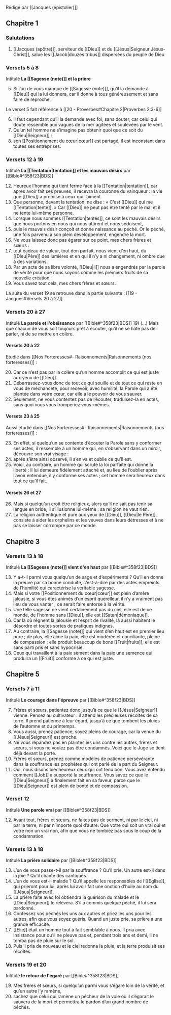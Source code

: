 Rédigé par [[Jacques (épistolier)]]
## Chapitre 1
### Salutations
1) [[Jacques (apôtre)]], serviteur de [[Dieu]] et du [[Jésus|Seigneur Jésus-Christ]], salue les [[Jacob|douzes tribus]] dispersées du peuple de Dieu
### Versets 5 à 8
Intitulé **La [[Sagesse (note)]] et la prière**

5) Si l’un de vous manque de [[Sagesse (note)]], qu’il la demande à [[Dieu]] qui la lui donnera, car il donne à tous généreusement et sans faire de reproche.

Le verset 5 fait référence à [[20 - Proverbes#Chapitre 2|Proverbes 2:3-6]]

6) Il faut cependant qu’il la demande avec foi, sans douter, car celui qui doute ressemble aux vagues de la mer agitées et soulevées par le vent.
7) Qu’un tel homme ne s’imagine pas obtenir quoi que ce soit du [[Dieu|Seigneur]] :
8) son [[Positionnement du cœur|cœur]] est partagé, il est inconstant dans toutes ses entreprises.

### Versets 12 à 19
Intitulé **La [[Tentation|tentation]] et les mauvais désirs** par [[Bible#^358f23|BDS]]

12) Heureux l’homme qui tient ferme face à la [[Tentation|tentation]], car après avoir fait ses preuves, il recevra la couronne du vainqueur : la vie que [[Dieu]] a promise à ceux qui l’aiment.
13) Que personne, devant la tentation, ne dise : « C’est [[Dieu]] qui me [[Tentation|tente]]. » Car [[Dieu]] ne peut pas être tenté par le mal et il ne tente lui-même personne.
14) Lorsque nous sommes [[Tentation|tentés]], ce sont les mauvais désirs que nous portons en nous qui nous attirent et nous séduisent,
15) puis le mauvais désir conçoit et donne naissance au péché. Or le péché, une fois parvenu à son plein développement, engendre la mort.
16) Ne vous laissez donc pas égarer sur ce point, mes chers frères et sœurs :
17) tout cadeau de valeur, tout don parfait, nous vient d’en haut, du [[Dieu|Père]] des lumières et en qui il n’y a ni changement, ni ombre due à des variations.
18) Par un acte de sa libre volonté, [[Dieu|il]] nous a engendrés par la parole de vérité pour que nous soyons comme les premiers fruits de sa nouvelle création.
19) Vous savez tout cela, mes chers frères et sœurs.

La suite du verset 19 se retrouve dans la partie suivante : [[19 - Jacques#Versets 20 à 27]]
### Versets 20 à 27
Intitulé **La parole et l'obéissance** par [[Bible#^358f23|BDS]]
19) (...) Mais que chacun de vous soit toujours prêt à écouter, qu’il ne se hâte pas de parler, ni de se mettre en colère.

#### Versets 20 à 22
Etudié dans [[Nos Forteresses#- Raisonnements|Raisonnements (nos forteresses)]] :

20) Car ce n’est pas par la colère qu’un homme accomplit ce qui est juste aux yeux de [[Dieu]].
21) Débarrassez-vous donc de tout ce qui souille et de tout ce qui reste en vous de méchanceté, pour recevoir, avec humilité, la Parole qui a été plantée dans votre cœur, car elle a le pouvoir de vous sauver.
22) Seulement, ne vous contentez pas de l’écouter, traduisez-la en actes, sans quoi vous vous tromperiez vous-mêmes.
#### Versets 23 à 25
Aussi étudié dans [[Nos Forteresses#- Raisonnements|Raisonnements (nos forteresses)]] :

23) En effet, si quelqu’un se contente d’écouter la Parole sans y conformer ses actes, il ressemble à un homme qui, en s’observant dans un miroir, découvre son vrai visage :
24) après s’être ainsi observé, il s’en va et oublie ce qu’il est.
25) Voici, au contraire, un homme qui scrute la loi parfaite qui donne la liberté : il lui demeure fidèlement attaché et, au lieu de l’oublier après l’avoir entendue, il y conforme ses actes ; cet homme sera heureux dans tout ce qu’il fait.

#### Versets 26 et 27
26) Mais si quelqu’un croit être religieux, alors qu’il ne sait pas tenir sa langue en bride, il s’illusionne lui-même : sa religion ne vaut rien.
27) La religion authentique et pure aux yeux de [[Dieu]], [[Dieu|le Père]], consiste à aider les orphelins et les veuves dans leurs détresses et à ne pas se laisser corrompre par ce monde.
## Chapitre 3
### Versets 13 à 18
Intitulé **La [[Sagesse (note)]] vient d'en haut** par [[Bible#^358f23|BDS]]

13) Y a-t-il parmi vous quelqu’un de sage et d’expérimenté ? Qu’il en donne la preuve par sa bonne conduite, c’est-à-dire par des actes empreints de l’humilité qui caractérise la véritable sagesse.
14) Mais si votre [[Positionnement du cœur|cœur]] est plein d’amère jalousie, si vous êtes animés d’un esprit querelleur, il n’y a vraiment pas lieu de vous vanter ; ce serait faire entorse à la vérité.
15) Une telle sagesse ne vient certainement pas du ciel, elle est de ce monde, de l’homme sans [[Dieu]], elle est [[Satan|démoniaque]].
16) Car là où règnent la jalousie et l’esprit de rivalité, là aussi habitent le désordre et toutes sortes de pratiques indignes.
17) Au contraire, la [[Sagesse (note)]] qui vient d’en haut est en premier lieu pure ; de plus, elle aime la paix, elle est modérée et conciliante, pleine de compassion ; elle produit beaucoup de bons [[Fruit|fruits]], elle est sans parti pris et sans hypocrisie.
18) Ceux qui travaillent à la paix sèment dans la paix une semence qui produira un [[Fruit]] conforme à ce qui est juste.

## Chapitre 5
### Versets 7 à 11
Intitulé **Le courage dans l'épreuve** par [[Bible#^358f23|BDS]]

7) Frères et sœurs, patientez donc jusqu’à ce que le [[Jésus|Seigneur]] vienne. Pensez au cultivateur : il attend les précieuses récoltes de sa terre. Il prend patience à leur égard, jusqu’à ce que tombent les pluies de l’automne et du printemps.
8) Vous aussi, prenez patience, soyez pleins de courage, car la venue du [[Jésus|Seigneur]] est proche.
9) Ne vous répandez pas en plaintes les uns contre les autres, frères et sœurs, si vous ne voulez pas être condamnés. Voici que le Juge se tient déjà devant la porte.
10) Frères et sœurs, prenez comme modèles de patience persévérante dans la souffrance les prophètes qui ont parlé de la part du Seigneur.
11) Oui, nous disons bienheureux ceux qui ont tenu bon. Vous avez entendu comment [[Job]] a supporté la souffrance. Vous savez ce que le [[Dieu|Seigneur]] a finalement fait en sa faveur, parce que le [[Dieu|Seigneur]] est plein de bonté et de compassion.
### Verset 12
Intitulé **Une parole vrai** par [[Bible#^358f23|BDS]]

12) Avant tout, frères et sœurs, ne faites pas de serment, ni par le ciel, ni par la terre, ni par n’importe quoi d’autre. Que votre oui soit un vrai oui et votre non un vrai non, afin que vous ne tombiez pas sous le coup de la condamnation.
### Versets 13 à 18
Intitulé **La prière solidaire** par [[Bible#^358f23|BDS]]

13) L’un de vous passe-t-il par la souffrance ? Qu’il prie. Un autre est-il dans la joie ? Qu’il chante des cantiques.
14) L’un de vous est-il malade ? Qu’il appelle les responsables de l’[[Eglise]], qui prieront pour lui, après lui avoir fait une onction d’huile au nom du [[Jésus|Seigneur]].
15) La prière faite avec foi obtiendra la guérison du malade et le [[Dieu|Seigneur]] le relèvera. S’il a commis quelque péché, il lui sera pardonné.
16) Confessez vos péchés les uns aux autres et priez les uns pour les autres, afin que vous soyez guéris. Quand un juste prie, sa prière a une grande efficacité.
17) [[Elie]] était un homme tout à fait semblable à nous. Il pria avec insistance pour qu’il ne pleuve pas et, pendant trois ans et demi, il ne tomba pas de pluie sur le sol.
18) Puis il pria de nouveau et le ciel redonna la pluie, et la terre produisit ses récoltes.

### Versets 19 et 20
Intitulé **le retour de l'égaré** par [[Bible#^358f23|BDS]]

19) Mes frères et sœurs, si quelqu’un parmi vous s’égare loin de la vérité, et qu’un autre l’y ramène,
20) sachez que celui qui ramène un pécheur de la voie où il s’égarait le sauvera de la mort et permettra le pardon d’un grand nombre de péchés.